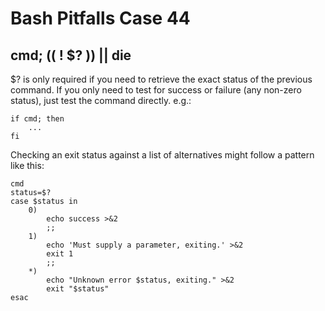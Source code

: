 # Bash Pitfalls Case 44
## cmd; (( ! \$? )) || die

\$? is only required if you need to retrieve the exact status of the previous command. If you only need to test for success or failure (any non-zero status), just test the command directly. e.g.:

```shell
if cmd; then
    ...
fi
```

Checking an exit status against a list of alternatives might follow a pattern like this:

```shell
cmd
status=$?
case $status in
    0)
        echo success >&2
        ;;
    1)
        echo 'Must supply a parameter, exiting.' >&2
        exit 1
        ;;
    *)
        echo "Unknown error $status, exiting." >&2
        exit "$status"
esac
```